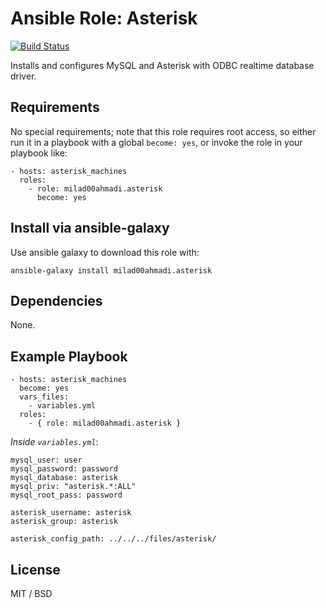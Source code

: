 # Ansible Role: Asterisk

[![Build Status](https://travis-ci.com/milad00ahmadi/ansible-role-asterisk.svg?branch=master)](https://travis-ci.com/milad00ahmadi/ansible-role-asterisk)

Installs and configures MySQL and Asterisk with ODBC realtime database driver.

Requirements
------------

No special requirements; note that this role requires root access, so either run it in a playbook with a global `become: yes`, or invoke the role in your playbook like:


    - hosts: asterisk_machines
      roles:
        - role: milad00ahmadi.asterisk
          become: yes

Install via ansible-galaxy
--------------------------

Use ansible galaxy to download this role with:

    ansible-galaxy install milad00ahmadi.asterisk


## Dependencies

None.

## Example Playbook

    - hosts: asterisk_machines
      become: yes
      vars_files:
        - variables.yml
      roles:
        - { role: milad00ahmadi.asterisk }
        

*Inside `variables.yml`*:
        
    mysql_user: user
    mysql_password: password
    mysql_database: asterisk
    mysql_priv: "asterisk.*:ALL"
    mysql_root_pass: password
    
    asterisk_username: asterisk
    asterisk_group: asterisk
    
    asterisk_config_path: ../../../files/asterisk/
    
    
  
## License

MIT / BSD
